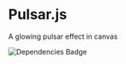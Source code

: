 # Pulsar.js

A glowing pulsar effect in canvas

![Dependencies Badge](https://david-dm.org/repejota/pulsar.js.png)
